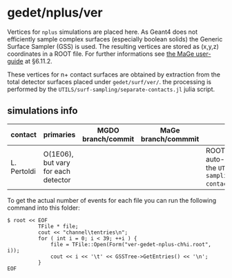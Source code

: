 # gedet/nplus/ver
Vertices for `nplus` simulations are placed here. As Geant4 does not efficiently sample complex surfaces (especially boolean solids) the Generic Surface Sampler (GSS) is used. The resulting vertices are stored as (x,y,z) coordinates in a ROOT file. For further informations see [the MaGe user-guide](https://github.com/mppmu/gerda-snippets/blob/master/MaGe-macros/MaGe-userguide.pdf) at §6.11.2.

These vertices for n+ contact surfaces are obtained by extraction from the total detector surfaces placed under `gedet/surf/ver/`. the processing is performed by the `UTILS/surf-sampling/separate-contacts.jl` julia script.

## simulations info

| contact     | primaries | MGDO branch/commit    | MaGe branch/commmit        | notes |
| ----------- | --------- | --------------------- | -------------------------- | ----- |
| L. Pertoldi | O(1E06), but vary for each detector |  |  | ROOT files are auto-genereted by the `UTILS/surf-sampling/separate-contacts.jl` script |

To get the actual number of events for each file you can run the following command into this folder:
```shell
$ root << EOF
          TFile * file;
          cout << "channel\tentries\n";
          for ( int i = 0; i < 39; ++i ) {
              file = TFile::Open(Form("ver-gedet-nplus-ch%i.root", i));
              cout << i << '\t' << GSSTree->GetEntries() << '\n';
          }
EOF
```
